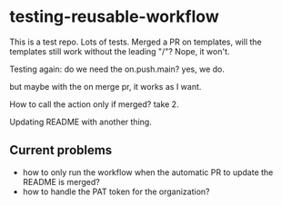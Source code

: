 # testing-reusable-workflow

This is a test repo. Lots of tests. Merged a PR on templates, will the templates still work without the leading "/"? Nope, it won't.

Testing again: do we need the on.push.main? yes, we do.

but maybe with the on merge pr, it works as I want.

How to call the action only if merged? take 2.

Updating README with another thing.

## Current problems

- how to only run the workflow when the automatic PR to update the README is merged?
- how to handle the PAT token for the organization?

<!-- START /templates/footer.md -->

<!-- END /templates/footer.md -->
